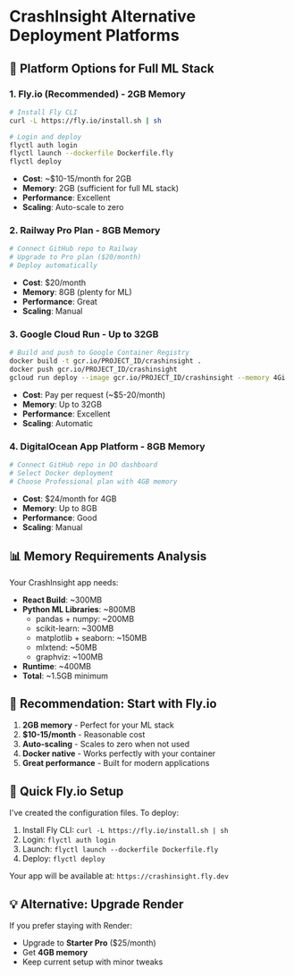 # CrashInsight Alternative Deployment Platforms

## 🚀 Platform Options for Full ML Stack

### 1. Fly.io (Recommended) - 2GB Memory
```bash
# Install Fly CLI
curl -L https://fly.io/install.sh | sh

# Login and deploy
flyctl auth login
flyctl launch --dockerfile Dockerfile.fly
flyctl deploy
```
- **Cost**: ~$10-15/month for 2GB
- **Memory**: 2GB (sufficient for full ML stack)
- **Performance**: Excellent
- **Scaling**: Auto-scale to zero

### 2. Railway Pro Plan - 8GB Memory  
```bash
# Connect GitHub repo to Railway
# Upgrade to Pro plan ($20/month)
# Deploy automatically
```
- **Cost**: $20/month
- **Memory**: 8GB (plenty for ML)
- **Performance**: Great
- **Scaling**: Manual

### 3. Google Cloud Run - Up to 32GB
```bash
# Build and push to Google Container Registry
docker build -t gcr.io/PROJECT_ID/crashinsight .
docker push gcr.io/PROJECT_ID/crashinsight
gcloud run deploy --image gcr.io/PROJECT_ID/crashinsight --memory 4Gi
```
- **Cost**: Pay per request (~$5-20/month)
- **Memory**: Up to 32GB
- **Performance**: Excellent
- **Scaling**: Automatic

### 4. DigitalOcean App Platform - 8GB Memory
```bash
# Connect GitHub repo in DO dashboard
# Select Docker deployment
# Choose Professional plan with 4GB memory
```
- **Cost**: $24/month for 4GB
- **Memory**: Up to 8GB
- **Performance**: Good
- **Scaling**: Manual

## 📊 Memory Requirements Analysis

Your CrashInsight app needs:
- **React Build**: ~300MB
- **Python ML Libraries**: ~800MB
  - pandas + numpy: ~200MB
  - scikit-learn: ~300MB
  - matplotlib + seaborn: ~150MB
  - mlxtend: ~50MB
  - graphviz: ~100MB
- **Runtime**: ~400MB
- **Total**: ~1.5GB minimum

## 🎯 Recommendation: Start with Fly.io

1. **2GB memory** - Perfect for your ML stack
2. **$10-15/month** - Reasonable cost
3. **Auto-scaling** - Scales to zero when not used
4. **Docker native** - Works perfectly with your container
5. **Great performance** - Built for modern applications

## 🚀 Quick Fly.io Setup

I've created the configuration files. To deploy:

1. Install Fly CLI: `curl -L https://fly.io/install.sh | sh`
2. Login: `flyctl auth login`  
3. Launch: `flyctl launch --dockerfile Dockerfile.fly`
4. Deploy: `flyctl deploy`

Your app will be available at: `https://crashinsight.fly.dev`

## 💡 Alternative: Upgrade Render

If you prefer staying with Render:
- Upgrade to **Starter Pro** ($25/month)
- Get **4GB memory** 
- Keep current setup with minor tweaks